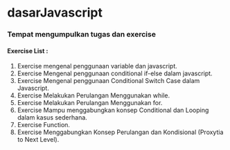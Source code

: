 # dasarJavascript

### Tempat mengumpulkan tugas dan exercise

#### Exercise List :
1. Exercise mengenal penggunaan variable dan javascript.
2. Exercise Mengenal penggunaan conditional if-else dalam javascript.
3. Exercise Mengenal penggunaan Conditional Switch Case dalam Javascript. 
4. Exercise Melakukan Perulangan Menggunakan while.
5. Exercise Melakukan Perulangan Menggunakan for.
6. Exercise Mampu menggabungkan konsep Conditional dan Looping dalam kasus sederhana.
7. Exercise Function.
8. Exercise Menggabungkan Konsep Perulangan dan Kondisional (Proxytia to Next Level).